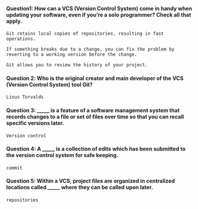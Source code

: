 #### Question1: How can a VCS (Version Control System) come in handy when updating your software, even if you’re a solo programmer? Check all that apply.
    Git retains local copies of repositories, resulting in fast operations.

    If something breaks due to a change, you can fix the problem by reverting to a working version before the change.

    Git allows you to review the history of your project.

#### Question 2: Who is the original creator and main developer of the VCS (Version Control System) tool Git?
    Linus Torvalds

#### Question 3: _____ is a feature of a software management system that records changes to a file or set of files over time so that you can recall specific versions later.
    Version control

#### Question 4: A _____ is a collection of edits which has been submitted to the version control system for safe keeping.
    commit

#### Question 5: Within a VCS, project files are organized in centralized locations called _____ where they can be called upon later.
    repositories
